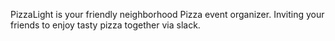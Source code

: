 PizzaLight is your friendly neighborhood Pizza event organizer. Inviting your friends to enjoy tasty pizza together via slack.

